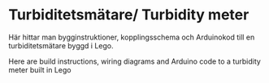 # Turbiditetsmätare/ Turbidity meter
Här hittar man bygginstruktioner, kopplingsschema och Arduinokod till en turbiditetsmätare byggd i Lego.

Here are build instructions, wiring diagrams and Arduino code to a turbidity meter built in Lego
